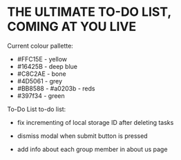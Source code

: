 # THE ULTIMATE TO-DO LIST, COMING AT YOU LIVE

Current colour pallette:
- #FFC15E - yellow
- #16425B - deep blue
- #C8C2AE - bone
- #4D5061 - grey
- #BB8588 - #a0203b - reds
- #397f34 - green

To-Do List to-do list:

- fix incrementing of local storage ID after deleting tasks

- dismiss modal when submit button is pressed

- add info about each group member in about us page

